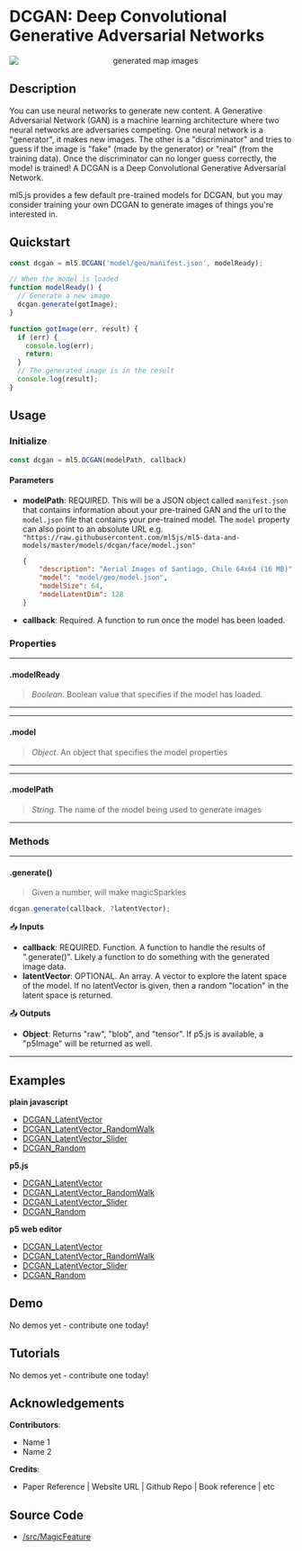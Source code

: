 # DCGAN: Deep Convolutional Generative Adversarial Networks


<center>
    <img style="display:block; max-height:20rem" alt="generated map images" src="_media/reference__header-dcgan.png">
</center>


## Description

You can use neural networks to generate new content. A Generative Adversarial Network (GAN) is a machine learning architecture where two neural networks are adversaries competing. One neural network is a "generator", it makes new images. The other is a "discriminator" and tries to guess if the image is "fake" (made by the generator) or "real" (from the training data). Once the discriminator can no longer guess correctly, the model is trained! A DCGAN is a Deep Convolutional Generative Adversarial Network.

ml5.js provides a few default pre-trained models for DCGAN, but you may consider training your own DCGAN to generate images of things you're interested in. 
## Quickstart

```js
const dcgan = ml5.DCGAN('model/geo/manifest.json', modelReady);

// When the model is loaded
function modelReady() {
  // Generate a new image
  dcgan.generate(gotImage);
}

function gotImage(err, result) {
  if (err) {
    console.log(err);
    return;
  }
  // The generated image is in the result
  console.log(result);
}
```


## Usage

### Initialize

```js
const dcgan = ml5.DCGAN(modelPath, callback)
```

#### Parameters
* **modelPath**: REQUIRED. This will be a JSON object called `manifest.json` that contains information about your pre-trained GAN and the url to the `model.json` file that contains your pre-trained model. The `model` property can also point to an absolute URL e.g. `"https://raw.githubusercontent.com/ml5js/ml5-data-and-models/master/models/dcgan/face/model.json"`

  ```json
  {
      "description": "Aerial Images of Santiago, Chile 64x64 (16 MB)",
      "model": "model/geo/model.json",
      "modelSize": 64,
      "modelLatentDim": 128
  }
  ```
* **callback**: Required. A function to run once the model has been loaded.
  

### Properties



***
#### .modelReady
> *Boolean*. Boolean value that specifies if the model has loaded.
***


***
#### .model
> *Object*. An object that specifies the model properties
***

***
#### .modelPath
> *String*. The name of the model being used to generate images
***


### Methods


***
#### .generate()
> Given a number, will make magicSparkles

```js
dcgan.generate(callback, ?latentVector);
```

📥 **Inputs**

* **callback**: REQUIRED. Function. A function to handle the results of ".generate()". Likely a function to do something with the generated image data.
* **latentVector**: OPTIONAL. An array. A vector to explore the latent space of the model. If no latentVector is given, then a random "location" in the latent space is returned.

📤 **Outputs**

* **Object**: Returns "raw", "blob", and "tensor". If p5.js is available, a "p5Image" will be returned as well. 

***


## Examples

**plain javascript**
* [DCGAN_LatentVector]()
* [DCGAN_LatentVector_RandomWalk]()
* [DCGAN_LatentVector_Slider]()
* [DCGAN_Random]()


**p5.js**
* [DCGAN_LatentVector]()
* [DCGAN_LatentVector_RandomWalk]()
* [DCGAN_LatentVector_Slider]()
* [DCGAN_Random]()

**p5 web editor**
* [DCGAN_LatentVector]()
* [DCGAN_LatentVector_RandomWalk]()
* [DCGAN_LatentVector_Slider]()
* [DCGAN_Random]()

## Demo

No demos yet - contribute one today!

## Tutorials

No demos yet - contribute one today!

## Acknowledgements

**Contributors**:
  * Name 1
  * Name 2

**Credits**:
  * Paper Reference | Website URL | Github Repo | Book reference | etc


## Source Code

* [/src/MagicFeature]()
